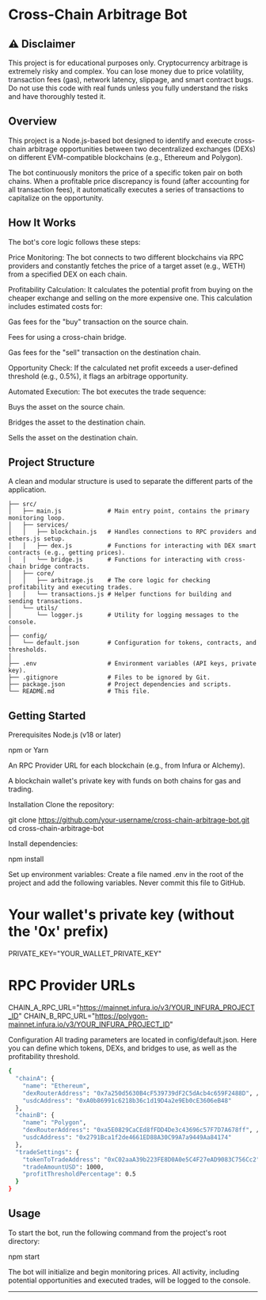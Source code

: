 # Cross-Chain Arbitrage Bot

## ⚠️ Disclaimer
This project is for educational purposes only. Cryptocurrency arbitrage is extremely risky and complex. You can lose money due to price volatility, transaction fees (gas), network latency, slippage, and smart contract bugs. Do not use this code with real funds unless you fully understand the risks and have thoroughly tested it.

## Overview
This project is a Node.js-based bot designed to identify and execute cross-chain arbitrage opportunities between two decentralized exchanges (DEXs) on different EVM-compatible blockchains (e.g., Ethereum and Polygon).

The bot continuously monitors the price of a specific token pair on both chains. When a profitable price discrepancy is found (after accounting for all transaction fees), it automatically executes a series of transactions to capitalize on the opportunity.

## How It Works
The bot's core logic follows these steps:

Price Monitoring: The bot connects to two different blockchains via RPC providers and constantly fetches the price of a target asset (e.g., WETH) from a specified DEX on each chain.

Profitability Calculation: It calculates the potential profit from buying on the cheaper exchange and selling on the more expensive one. This calculation includes estimated costs for:

Gas fees for the "buy" transaction on the source chain.

Fees for using a cross-chain bridge.

Gas fees for the "sell" transaction on the destination chain.

Opportunity Check: If the calculated net profit exceeds a user-defined threshold (e.g., 0.5%), it flags an arbitrage opportunity.

Automated Execution: The bot executes the trade sequence:

Buys the asset on the source chain.

Bridges the asset to the destination chain.

Sells the asset on the destination chain.

## Project Structure
A clean and modular structure is used to separate the different parts of the application.

```
├── src/
│   ├── main.js             # Main entry point, contains the primary monitoring loop.
│   ├── services/
│   │   ├── blockchain.js   # Handles connections to RPC providers and ethers.js setup.
│   │   ├── dex.js          # Functions for interacting with DEX smart contracts (e.g., getting prices).
│   │   └── bridge.js       # Functions for interacting with cross-chain bridge contracts.
│   ├── core/
│   │   ├── arbitrage.js    # The core logic for checking profitability and executing trades.
│   │   └── transactions.js # Helper functions for building and sending transactions.
│   └── utils/
│       └── logger.js       # Utility for logging messages to the console.
│
├── config/
│   └── default.json        # Configuration for tokens, contracts, and thresholds.
│
├── .env                    # Environment variables (API keys, private key).
├── .gitignore              # Files to be ignored by Git.
├── package.json            # Project dependencies and scripts.
└── README.md               # This file.

```

## Getting Started
Prerequisites
Node.js (v18 or later)

npm or Yarn

An RPC Provider URL for each blockchain (e.g., from Infura or Alchemy).

A blockchain wallet's private key with funds on both chains for gas and trading.

Installation
Clone the repository:

git clone https://github.com/your-username/cross-chain-arbitrage-bot.git
cd cross-chain-arbitrage-bot

Install dependencies:

npm install

Set up environment variables:
Create a file named .env in the root of the project and add the following variables. Never commit this file to GitHub.

# Your wallet's private key (without the '0x' prefix)
PRIVATE_KEY="YOUR_WALLET_PRIVATE_KEY"

# RPC Provider URLs
CHAIN_A_RPC_URL="https://mainnet.infura.io/v3/YOUR_INFURA_PROJECT_ID"
CHAIN_B_RPC_URL="https://polygon-mainnet.infura.io/v3/YOUR_INFURA_PROJECT_ID"

Configuration
All trading parameters are located in config/default.json. Here you can define which tokens, DEXs, and bridges to use, as well as the profitability threshold.
```bash
{
  "chainA": {
    "name": "Ethereum",
    "dexRouterAddress": "0x7a250d5630B4cF539739dF2C5dAcb4c659F2488D", // Uniswap V2 on Ethereum
    "usdcAddress": "0xA0b86991c6218b36c1d19D4a2e9Eb0cE3606eB48"
  },
  "chainB": {
    "name": "Polygon",
    "dexRouterAddress": "0xa5E0829CaCEd8fFDD4De3c43696c57F7D7A678ff", // QuickSwap on Polygon
    "usdcAddress": "0x2791Bca1f2de4661ED88A30C99A7a9449Aa84174"
  },
  "tradeSettings": {
    "tokenToTradeAddress": "0xC02aaA39b223FE8D0A0e5C4F27eAD9083C756Cc2", // WETH on Ethereum
    "tradeAmountUSD": 1000,
    "profitThresholdPercentage": 0.5
  }
}
```
## Usage
To start the bot, run the following command from the project's root directory:

npm start

The bot will initialize and begin monitoring prices. All activity, including potential opportunities and executed trades, will be logged to the console.

---
